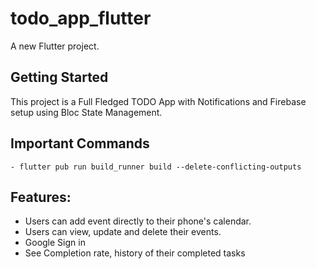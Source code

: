 # todo_app_flutter

A new Flutter project.

## Getting Started

This project is a Full Fledged TODO App with Notifications and Firebase setup using Bloc State Management.

## Important Commands

    - flutter pub run build_runner build --delete-conflicting-outputs

## Features:

- Users can add event directly to their phone's calendar.
- Users can view, update and delete their events.
- Google Sign in
- See Completion rate, history of their completed tasks
